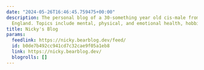 ```yaml
---
date: "2024-05-26T16:46:45.759475+00:00"
description: The personal blog of a 30-something year old cis-male from the East of
  England. Topics include mental, physical, and emotional health, hobbies, and self-improvement.
title: Nicky's Blog
params:
  feedlink: https://nicky.bearblog.dev/feed/
  id: b0de7b492cc941cd7c32cae9f05a1eb8
  link: https://nicky.bearblog.dev/
  blogrolls: []
---
```


